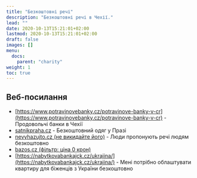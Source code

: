 ```yaml
---
title: "Безкоштовні речі"
description: "Безкоштовні речі в Чехії."
lead: ""
date: 2020-10-13T15:21:01+02:00
lastmod: 2020-10-13T15:21:01+02:00
draft: false
images: []
menu:
  docs:
    parent: "charity"
weight: 1
toc: true
---
```


## Веб-посилання
* [https://www.potravinovebanky.cz/potravinove-banky-v-cr](https://www.potravinovebanky.cz/potravinove-banky-v-cr) - Продовольчі банки в Чехії
* [satnikpraha.cz](https://www.satnikpraha.cz/kontakty/) - Безкоштовний одяг у Празі
* [nevyhazujto.cz (не викидайте його)](https://www.nevyhazujto.cz/) - Люди пропонують речі людям безкоштовно
* [bazos.cz (фільтр: ціна 0 крон)](https://www.bazos.cz/search.php?cenado=0)
* [https://nabytkovabankajck.cz/ukrajina/](https://nabytkovabankajck.cz/ukrajina/) - Мені потрібно облаштувати квартиру для біженців з України безкоштовно
